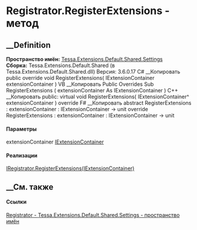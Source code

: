 # Registrator.RegisterExtensions - метод
##  __Definition
 **Пространство имён:**
[Tessa.Extensions.Default.Shared.Settings](N_Tessa_Extensions_Default_Shared_Settings.htm)  
 **Сборка:** Tessa.Extensions.Default.Shared (в
Tessa.Extensions.Default.Shared.dll) Версия: 3.6.0.17
C# __Копировать
     public override void RegisterExtensions(
    	IExtensionContainer extensionContainer
    )
VB __Копировать
     Public Overrides Sub RegisterExtensions ( 
    	extensionContainer As IExtensionContainer
    )
C++ __Копировать
     public:
    virtual void RegisterExtensions(
    	IExtensionContainer^ extensionContainer
    ) override
F# __Копировать
     abstract RegisterExtensions : 
            extensionContainer : IExtensionContainer -> unit 
    override RegisterExtensions : 
            extensionContainer : IExtensionContainer -> unit 
#### Параметры
extensionContainer
[IExtensionContainer](T_Tessa_Extensions_IExtensionContainer.htm)
#### Реализации
[IRegistrator.RegisterExtensions(IExtensionContainer)](M_Tessa_Extensions_IRegistrator_RegisterExtensions.htm)  
##  __См. также
#### Ссылки
[Registrator - ](T_Tessa_Extensions_Default_Shared_Settings_Registrator.htm)
[Tessa.Extensions.Default.Shared.Settings - пространство
имён](N_Tessa_Extensions_Default_Shared_Settings.htm)
